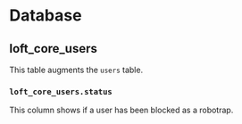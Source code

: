 # Database

## loft_core_users

This table augments the `users` table.

### `loft_core_users.status`

This column shows if a user has been blocked as a robotrap.
